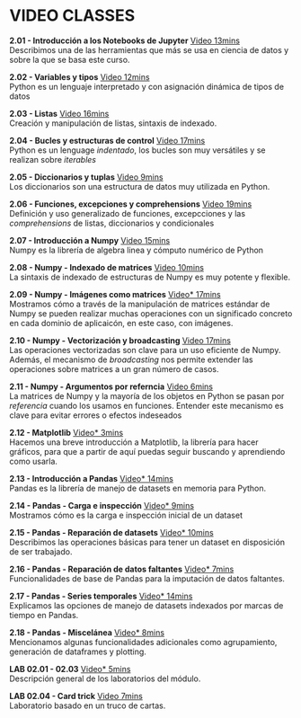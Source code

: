 # VIDEO CLASSES


**2.01 - Introducción a los Notebooks de Jupyter** [Video 13mins](https://youtu.be/AKvAD1aE-30) <br/> Describimos una de las herramientas que más se usa en ciencia de datos y sobre la que se basa este curso.

**2.02 - Variables y tipos** [Video 12mins](https://youtu.be/UtULxGfN-zw) <br/> Python es un lenguaje interpretado y con asignación dinámica de tipos de datos

**2.03 - Listas** [Video 16mins](https://youtu.be/4P7URoRwNXU) <br/> Creación y manipulación de listas, sintaxis de indexado.  

**2.04 - Bucles y estructuras de control** [Video 17mins](https://youtu.be/L6oPhFIsvww) <br/> Python es un lenguage _indentado_, los bucles son muy versátiles y se realizan sobre _iterables_

**2.05 - Diccionarios y tuplas** [Video 9mins](https://youtu.be/xWCbhdMi37Q) <br/> Los diccionarios son una estructura de datos muy utilizada en Python.

**2.06 - Funciones, excepciones y comprehensions** [Video 19mins](https://youtu.be/ej298936kv8) <br/> Definición y uso generalizado de funciones, excepcciones y las _comprehensions_ de listas, diccionarios y condicionales

**2.07 - Introducción a Numpy** [Video 15mins](https://youtu.be/4VsmjHZLQhM) <br/> Numpy es la librería de algebra linea y cómputo numérico de Python

**2.08 - Numpy - Indexado de matrices** [Video 10mins](https://youtu.be/FsQB4hYRv2c) <br/> La sintaxis de indexado de estructuras de Numpy es muy potente y flexible.

**2.09 - Numpy - Imágenes como matrices** [Video* 17mins](https://youtu.be/V1N_D2672JQ) <br/> Mostramos cómo a través de la manipulación de matrices estándar de Numpy se pueden realizar muchas operaciones con un significado concreto en cada dominio de aplicaicón, en este caso, con imágenes.

**2.10 - Numpy - Vectorización y broadcasting** [Video 17mins](https://youtu.be/olP4ofwUfsc) <br/> Las operaciones vectorizadas son clave para un uso eficiente de Numpy. Además, el mecanismo de _broadcasting_ nos permite extender las operaciones sobre matrices a un gran número de casos.

**2.11 - Numpy - Argumentos por referncia** [Video 6mins](https://youtu.be/azeWjbaiCOM) <br/> La matrices de Numpy y la mayoría de los objetos en Python se pasan por _referencia_ cuando los usamos en funciones. Entender este mecanismo es clave para evitar errores o efectos indeseados

**2.12 - Matplotlib** [Video* 3mins](https://youtu.be/doAm-t6IZUI) <br/> Hacemos una breve introducción a Matplotlib, la librería para hacer gráficos, para que a partir de aquí puedas seguir buscando y aprendiendo como usarla.

**2.13 - Introducción a Pandas** [Video* 14mins](https://youtu.be/Ydpi6zv0B9M) <br/> Pandas es la librería de manejo de datasets en memoria para Python.

**2.14 - Pandas - Carga e inspección** [Video* 9mins](https://youtu.be/yp4wqmRGiEk) <br/> Mostramos cómo es la carga e inspección inicial de un dataset

**2.15 - Pandas - Reparación de datasets** [Video* 10mins](https://youtu.be/X5DxxgC2PvQ) <br/> Describimos las operaciones básicas para tener un dataset en disposición de ser trabajado.

**2.16 - Pandas - Reparación de datos faltantes** [Video* 7mins](https://youtu.be/tJKrj6ePYUY) <br/> Funcionalidades de base de Pandas para la imputación de datos faltantes.

**2.17 - Pandas - Series temporales** [Video* 14mins](https://youtu.be/is8mzR0fCaw) <br/> Explicamos las opciones de manejo de datasets indexados por marcas de tiempo en Pandas.

**2.18 - Pandas - Miscelánea** [Video* 8mins](https://youtu.be/XTAzVQBUr8U) <br/> Mencionamos algunas funcionalidades adicionales como agrupamiento, generación de dataframes y plotting.

**LAB 02.01 - 02.03** [Video* 5mins](https://youtu.be/xlRSvCI0cLg) <br/> Descripción general de los laboratorios del módulo.

**LAB 02.04 - Card trick** [Video 7mins](https://www.youtube.com/watch?v=GUx94AdHxHw) <br/> Laboratorio basado en un truco de cartas.

